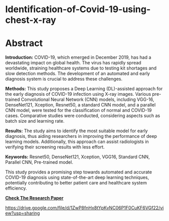 # Identification-of-Covid-19-using-chest-x-ray

# Abstract

**Introduction:** COVID-19, which emerged in December 2019, has had a devastating impact on global health. The virus has rapidly spread worldwide, straining healthcare systems due to testing kit shortages and slow detection methods. The development of an automated and early diagnosis system is crucial to address these challenges.

**Methods:** This study proposes a Deep Learning (DL)-assisted approach for the early diagnosis of COVID-19 infection using X-ray images. Various pre-trained Convolutional Neural Network (CNN) models, including VGG-16, DenseNet121, Xception, Resnet50, a standard CNN model, and a parallel CNN model, were tested for the classification of normal and COVID-19 cases. Comparative studies were conducted, considering aspects such as batch size and learning rate.

**Results:** The study aims to identify the most suitable model for early diagnosis, thus aiding researchers in improving the performance of deep learning models. Additionally, this approach can assist radiologists in verifying their screening results with less effort.

**Keywords:** Resnet50, DenseNet121, Xception, VGG16, Standard CNN, Parallel CNN, Pre-trained model.

This study provides a promising step towards automated and accurate COVID-19 diagnosis using state-of-the-art deep learning techniques, potentially contributing to better patient care and healthcare system efficiency.


[**Check The Research Paper**](https://drive.google.com/file/d/1ZwP8fnHx8tYpKvNC06P1F0CuKF6VGf22/view?usp=sharing)

https://drive.google.com/file/d/1ZwP8fnHx8tYpKvNC06P1F0CuKF6VGf22/view?usp=sharing
